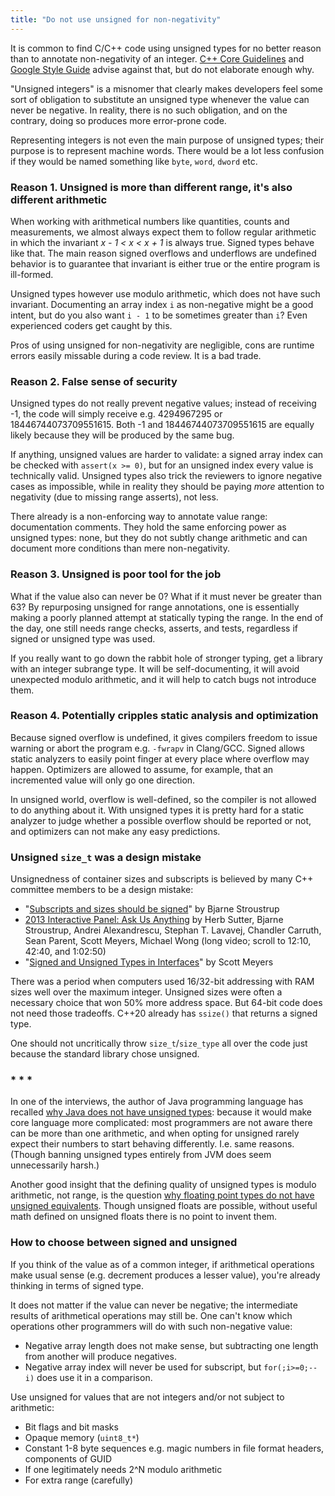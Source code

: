 ```yaml
---
title: "Do not use unsigned for non-negativity"
---
```


It is common to find C/C++ code using unsigned types for no better reason than to annotate non-negativity of an integer. [C++ Core Guidelines](https://isocpp.github.io/CppCoreGuidelines/CppCoreGuidelines#Res-nonnegative) and [Google Style Guide](https://google.github.io/styleguide/cppguide.html#Integer_Types) advise against that, but do not elaborate enough why.

"Unsigned integers" is a misnomer that clearly makes developers feel some sort of obligation to substitute an unsigned type whenever the value can never be negative. In reality, there is no such obligation, and on the contrary, doing so produces more error-prone code.

Representing integers is not even the main purpose of unsigned types; their purpose is to represent machine words. There would be a lot less confusion if they would be named something like `byte`, `word`, `dword` etc.

### Reason 1. Unsigned is more than different range, it's also different arithmetic

When working with arithmetical numbers like quantities, counts and measurements, we almost always expect them to follow regular arithmetic in which the invariant *x - 1 < x < x + 1* is always true. Signed types behave like that. The main reason signed overflows and underflows are undefined behavior is to guarantee that invariant is either true or the entire program is ill-formed.

Unsigned types however use modulo arithmetic, which does not have such invariant. Documenting an array index `i` as non-negative might be a good intent, but do you also want `i - 1` to be sometimes greater than `i`? Even experienced coders get caught by this.

Pros of using unsigned for non-negativity are negligible, cons are runtime errors easily missable during a code review. It is a bad trade.

### Reason 2. False sense of security

Unsigned types do not really prevent negative values; instead of receiving -1, the code will simply receive e.g. 4294967295 or 18446744073709551615. Both -1 and 18446744073709551615 are equally likely because they will be produced by the same bug.

If anything, unsigned values are harder to validate: a signed array index can be checked with `assert(x >= 0)`, but for an unsigned index every value is technically valid. Unsigned types also trick the reviewers to ignore negative cases as impossible, while in reality they should be paying *more* attention to negativity (due to missing range asserts), not less.

There already is a non-enforcing way to annotate value range: documentation comments. They hold the same enforcing power as unsigned types: none, but they do not subtly change arithmetic and can document more conditions than mere non-negativity.

### Reason 3. Unsigned is poor tool for the job

What if the value also can never be 0? What if it must never be greater than 63? By repurposing unsigned for range annotations, one is essentially making a poorly planned attempt at statically typing the range. In the end of the day, one still needs range checks, asserts, and tests, regardless if signed or unsigned type was used.

If you really want to go down the rabbit hole of stronger typing, get a library with an integer subrange type. It will be self-documenting, it will avoid unexpected modulo arithmetic, and it will help to catch bugs not introduce them.

### Reason 4. Potentially cripples static analysis and optimization

Because signed overflow is undefined, it gives compilers freedom to issue warning or abort the program e.g. `-fwrapv` in Clang/GCC. Signed allows static analyzers to easily point finger at every place where overflow may happen. Optimizers are allowed to assume, for example, that an incremented value will only go one direction.

In unsigned world, overflow is well-defined, so the compiler is not allowed to do anything about it. With unsigned types it is pretty hard for a static analyzer to judge whether a possible overflow should be reported or not, and optimizers can not make any easy predictions.

### Unsigned `size_t` was a design mistake

Unsignedness of container sizes and subscripts is believed by many C++ committee members to be a design mistake:

* "[Subscripts and sizes should be signed](http://www.open-std.org/jtc1/sc22/wg21/docs/papers/2019/p1428r0.pdf)" by Bjarne Stroustrup
* [2013 Interactive Panel: Ask Us Anything](https://channel9.msdn.com/Events/GoingNative/2013/Interactive-Panel-Ask-Us-Anything) by Herb Sutter, Bjarne Stroustrup, Andrei Alexandrescu, Stephan T. Lavavej, Chandler Carruth, Sean Parent, Scott Meyers, Michael Wong (long video; scroll to 12:10, 42:40, and 1:02:50)
* "[Signed and Unsigned Types in Interfaces](https://www.aristeia.com/Papers/C++ReportColumns/sep95.pdf)" by Scott Meyers

There was a period when computers used 16/32-bit addressing with RAM sizes well over the maximum integer. Unsigned sizes were often a necessary choice that won 50% more address space. But 64-bit code does not need those tradeoffs. C++20 already has `ssize()` that returns a signed type.

One should not uncritically throw `size_t`/`size_type` all over the code just because the standard library chose unsigned.

### * * *

In one of the interviews, the author of Java programming language has recalled [why Java does not have unsigned types](https://stackoverflow.com/questions/430346/why-doesnt-java-support-unsigned-ints): because it would make core language more complicated: most programmers are not aware there can be more than one arithmetic, and when opting for unsigned rarely expect their numbers to start behaving differently. I.e. same reasons. (Though banning unsigned types entirely from JVM does seem unnecessarily harsh.)

Another good insight that the defining quality of unsigned types is modulo arithmetic, not range, is the question [why floating point types do not have unsigned equivalents](https://stackoverflow.com/questions/512022/why-doesnt-c-have-unsigned-floats). Though unsigned floats are possible, without useful math defined on unsigned floats there is no point to invent them.

### How to choose between signed and unsigned

If you think of the value as of a common integer, if arithmetical operations make usual sense (e.g. decrement produces a lesser value), you're already thinking in terms of signed type.

It does not matter if the value can never be negative; the intermediate results of arithmetical operations may still be. One can't know which operations other programmers will do with such non-negative value:

* Negative array length does not make sense, but subtracting one length from another will produce negatives.
* Negative array index will never be used for subscript, but `for(;i>=0;--i)` does use it in a comparison.

Use unsigned for values that are not integers and/or not subject to arithmetic:

* Bit flags and bit masks
* Opaque memory (`uint8_t*`)
* Constant 1-8 byte sequences e.g. magic numbers in file format headers, components of GUID
* If one legitimately needs 2^N modulo arithmetic
* For extra range (carefully)

